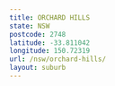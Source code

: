 ```yaml
---
title: ORCHARD HILLS
state: NSW
postcode: 2748
latitude: -33.811042
longitude: 150.72319
url: /nsw/orchard-hills/
layout: suburb
---
```

